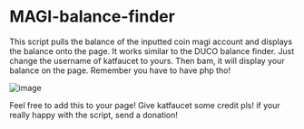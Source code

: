 # MAGI-balance-finder
This script pulls the balance of the inputted coin magi account and displays the balance onto the page. It works similar to the DUCO balance finder. Just change the username of katfaucet to yours. Then bam, it will display your balance on the page. Remember you have to have php tho!

![image](https://github.com/user-attachments/assets/18ba9a0e-e663-46f4-a65f-b014d6b4e741)

Feel free to add this to your page! Give katfaucet some credit pls! if your really happy with the script, send a donation!
